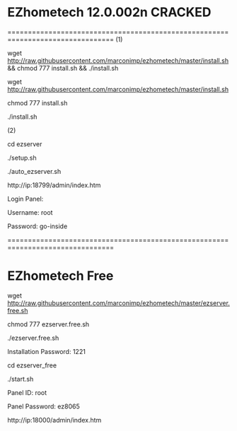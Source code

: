 # EZhometech 12.0.002n CRACKED 
================================================================================
(1)

wget http://raw.githubusercontent.com/marconimp/ezhometech/master/install.sh && chmod 777 install.sh && ./install.sh

wget http://raw.githubusercontent.com/marconimp/ezhometech/master/install.sh

chmod 777 install.sh

./install.sh

(2)

cd ezserver

./setup.sh

./auto_ezserver.sh

http://ip:18799/admin/index.htm

Login Panel:

Username: root

Password: go-inside

================================================================================
# EZhometech Free

wget http://raw.githubusercontent.com/marconimp/ezhometech/master/ezserver.free.sh

chmod 777 ezserver.free.sh

./ezserver.free.sh

Installation Password: 1221

cd ezserver_free

./start.sh

Panel ID: root

Panel Password: ez8065

http://ip:18000/admin/index.htm
